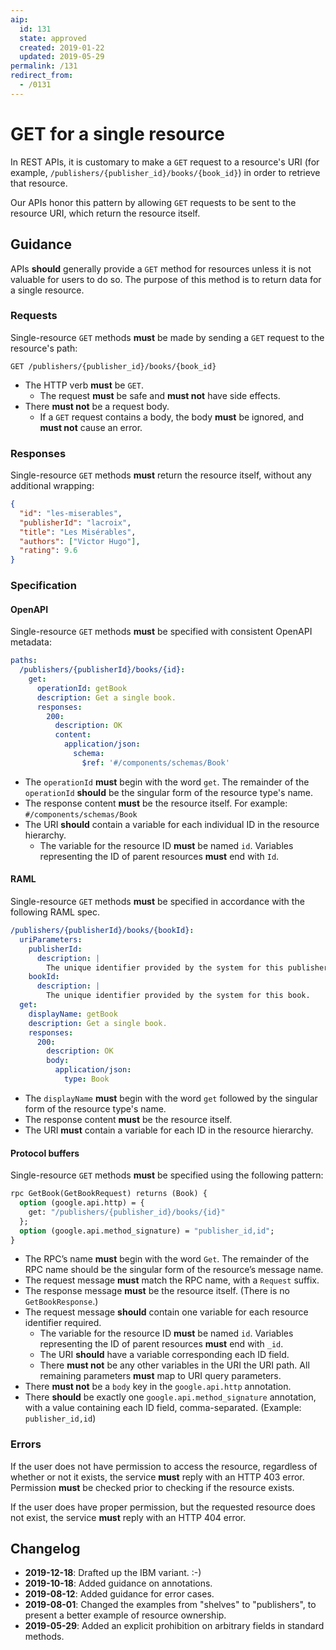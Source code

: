 ```yaml
---
aip:
  id: 131
  state: approved
  created: 2019-01-22
  updated: 2019-05-29
permalink: /131
redirect_from:
  - /0131
---
```


# GET for a single resource

In REST APIs, it is customary to make a `GET` request to a resource's URI (for
example, `/publishers/{publisher_id}/books/{book_id}`) in order to retrieve
that resource.

Our APIs honor this pattern by allowing `GET` requests to be sent to the
resource URI, which return the resource itself.

## Guidance

APIs **should** generally provide a `GET` method for resources unless it is not
valuable for users to do so. The purpose of this method is to return data for a
single resource.

### Requests

Single-resource `GET` methods **must** be made by sending a `GET` request to
the resource's path:

```
GET /publishers/{publisher_id}/books/{book_id}
```

- The HTTP verb **must** be `GET`.
  - The request **must** be safe and **must not** have side effects.
- There **must not** be a request body.
  - If a `GET` request contains a body, the body **must** be ignored, and
    **must not** cause an error.

### Responses

Single-resource `GET` methods **must** return the resource itself, without any
additional wrapping:

```json
{
  "id": "les-miserables",
  "publisherId": "lacroix",
  "title": "Les Misérables",
  "authors": ["Victor Hugo"],
  "rating": 9.6
}
```

### Specification

#### OpenAPI

Single-resource `GET` methods **must** be specified with consistent OpenAPI
metadata:

```yaml
paths:
  /publishers/{publisherId}/books/{id}:
    get:
      operationId: getBook
      description: Get a single book.
      responses:
        200:
          description: OK
          content:
            application/json:
              schema:
                $ref: '#/components/schemas/Book'
```

- The `operationId` **must** begin with the word `get`. The remainder of the
  `operationId` **should** be the singular form of the resource type's name.
- The response content **must** be the resource itself. For example:
  `#/components/schemas/Book`
- The URI **should** contain a variable for each individual ID in the resource
  hierarchy.
  - The variable for the resource ID **must** be named `id`. Variables
    representing the ID of parent resources **must** end with `Id`.

#### RAML

Single-resource `GET` methods **must** be specified in accordance with the
following RAML spec.

```yaml
/publishers/{publisherId}/books/{bookId}:
  uriParameters:
    publisherId:
      description: |
        The unique identifier provided by the system for this publisher.
    bookId:
      description: |
        The unique identifier provided by the system for this book.
  get:
    displayName: getBook
    description: Get a single book.
    responses:
      200:
        description: OK
        body:
          application/json:
            type: Book
```

- The `displayName` **must** begin with the word `get` followed by the singular
  form of the resource type's name.
- The response content **must** be the resource itself.
- The URI **must** contain a variable for each ID in the resource hierarchy.

#### Protocol buffers

Single-resource `GET` methods **must** be specified using the following
pattern:

```proto
rpc GetBook(GetBookRequest) returns (Book) {
  option (google.api.http) = {
    get: "/publishers/{publisher_id}/books/{id}"
  };
  option (google.api.method_signature) = "publisher_id,id";
}
```

- The RPC’s name **must** begin with the word `Get`. The remainder of the RPC
  name should be the singular form of the resource’s message name.
- The request message **must** match the RPC name, with a `Request` suffix.
- The response message **must** be the resource itself. (There is no
  `GetBookResponse`.)
- The request message **should** contain one variable for each resource
  identifier required.
  - The variable for the resource ID **must** be named `id`. Variables
    representing the ID of parent resources **must** end with `_id`.
  - The URI **should** have a variable corresponding each ID field.
  - There **must not** be any other variables in the URI the URI path. All
    remaining parameters **must** map to URI query parameters.
- There **must not** be a `body` key in the `google.api.http` annotation.
- There **should** be exactly one `google.api.method_signature` annotation,
  with a value containing each ID field, comma-separated. (Example:
  `publisher_id,id`)

### Errors

If the user does not have permission to access the resource, regardless of
whether or not it exists, the service **must** reply with an HTTP 403 error.
Permission **must** be checked prior to checking if the resource exists.

If the user does have proper permission, but the requested resource does not
exist, the service **must** reply with an HTTP 404 error.

## Changelog

- **2019-12-18**: Drafted up the IBM variant. :-)
- **2019-10-18**: Added guidance on annotations.
- **2019-08-12**: Added guidance for error cases.
- **2019-08-01**: Changed the examples from "shelves" to "publishers", to
  present a better example of resource ownership.
- **2019-05-29**: Added an explicit prohibition on arbitrary fields in standard
  methods.
